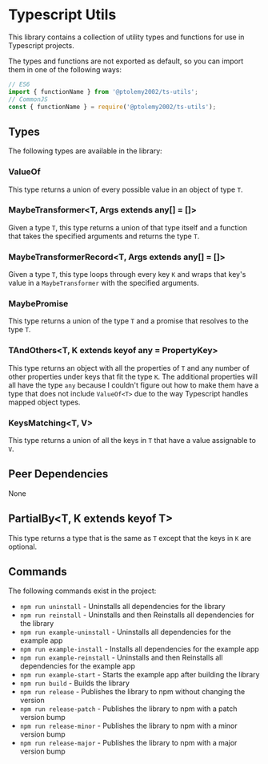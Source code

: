 # Typescript Utils
This library contains a collection of utility types and functions for use in Typescript projects.

The types and functions are not exported as default, so you can import them in one of the following ways:
```javascript
// ES6
import { functionName } from '@ptolemy2002/ts-utils';
// CommonJS
const { functionName } = require('@ptolemy2002/ts-utils');
```

## Types
The following types are available in the library:

### ValueOf<T>
This type returns a union of every possible value in an object of type `T`.

### MaybeTransformer<T, Args extends any[] = []>
Given a type `T`, this type returns a union of that type itself and a function that takes the specified arguments and returns the type `T`.

### MaybeTransformerRecord<T, Args extends any[] = []>
Given a type `T`, this type loops through every key `K` and wraps that key's value in a `MaybeTransformer` with the specified arguments.

### MaybePromise<T>
This type returns a union of the type `T` and a promise that resolves to the type `T`.

### TAndOthers<T, K extends keyof any = PropertyKey>
This type returns an object with all the properties of `T` and any number of other properties under keys that fit the type `K`. The additional properties will all have the type `any` because I couldn't figure out how to make them have a type that does not include `ValueOf<T>` due to the way Typescript handles mapped object types.

### KeysMatching<T, V>
This type returns a union of all the keys in `T` that have a value assignable to `V`.

## Peer Dependencies
None

## PartialBy<T, K extends keyof T>
This type returns a type that is the same as `T` except that the keys in `K` are optional.

## Commands
The following commands exist in the project:

- `npm run uninstall` - Uninstalls all dependencies for the library
- `npm run reinstall` - Uninstalls and then Reinstalls all dependencies for the library
- `npm run example-uninstall` - Uninstalls all dependencies for the example app
- `npm run example-install` - Installs all dependencies for the example app
- `npm run example-reinstall` - Uninstalls and then Reinstalls all dependencies for the example app
- `npm run example-start` - Starts the example app after building the library
- `npm run build` - Builds the library
- `npm run release` - Publishes the library to npm without changing the version
- `npm run release-patch` - Publishes the library to npm with a patch version bump
- `npm run release-minor` - Publishes the library to npm with a minor version bump
- `npm run release-major` - Publishes the library to npm with a major version bump